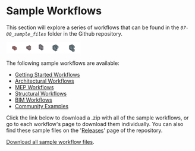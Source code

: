 # Sample Workflows

This section will explore a series of workflows that can be found in the _`07-00_sample_files`_ folder in the Github repository.

<img src="../assets/sample/sample.png" style="width:200px;"/>

The following sample workflows are available:

* [Getting Started Workflows](04-01_getting-started-workflows/README.md) 
* [Architectural Workflows](04-02_architectural-workflows/README.md)
* [MEP Workflows](04-03_mep-workflows/README.md) 
* [Structural Workflows](04-04_structural-workflows/README.md)
* [BIM Workflows](04-05_bim-workflows/README.md)
* [Community Examples](04-06_community-examples/README.md)

Click the link below to download a .zip with all of the sample workflows, or go to each workflow's page to download them individually. You can also find these sample files on the '[Releases](https://github.com/DynamoDS/RefineryPrimer/releases)' page of the repository.

[Download all sample workflow files](https://github.com/DynamoDS/RefineryPrimer/releases/download/samples-v1/04-all-sample-workflows.zip).